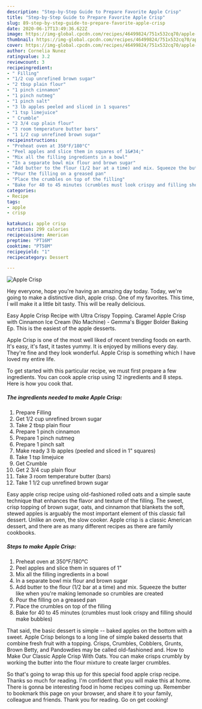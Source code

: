 ```yaml
---
description: "Step-by-Step Guide to Prepare Favorite Apple Crisp"
title: "Step-by-Step Guide to Prepare Favorite Apple Crisp"
slug: 89-step-by-step-guide-to-prepare-favorite-apple-crisp
date: 2020-06-17T13:49:36.622Z
image: https://img-global.cpcdn.com/recipes/46499824/751x532cq70/apple-crisp-recipe-main-photo.jpg
thumbnail: https://img-global.cpcdn.com/recipes/46499824/751x532cq70/apple-crisp-recipe-main-photo.jpg
cover: https://img-global.cpcdn.com/recipes/46499824/751x532cq70/apple-crisp-recipe-main-photo.jpg
author: Cornelia Nunez
ratingvalue: 3.2
reviewcount: 3
recipeingredient:
- " Filling"
- "1/2 cup unrefined brown sugar"
- "2 tbsp plain flour"
- "1 pinch cinnamon"
- "1 pinch nutmeg"
- "1 pinch salt"
- "3 lb apples peeled and sliced in 1 squares"
- "1 tsp limejuice"
- " Crumble"
- "2 3/4 cup plain flour"
- "3 room temperature butter bars"
- "1 1/2 cup unrefined brown sugar"
recipeinstructions:
- "Preheat oven at 350°F/180°C"
- "Peel apples and slice them in squares of 1&#34;"
- "Mix all the filling ingredients in a bowl"
- "In a separate bowl mix flour and brown sugar"
- "Add butter to the flour (1/2 bar at a time) and mix. Squeeze the butter like when you&#39;re making lemonade so crumbles are created"
- "Pour the filling on a greased pan"
- "Place the crumbles on top of the filling"
- "Bake for 40 to 45 minutes (crumbles must look crispy and filling should make bubbles)"
categories:
- Recipe
tags:
- apple
- crisp

katakunci: apple crisp 
nutrition: 299 calories
recipecuisine: American
preptime: "PT16M"
cooktime: "PT58M"
recipeyield: "1"
recipecategory: Dessert

---
```



![Apple Crisp](https://img-global.cpcdn.com/recipes/46499824/751x532cq70/apple-crisp-recipe-main-photo.jpg)

Hey everyone, hope you're having an amazing day today. Today, we're going to make a distinctive dish, apple crisp. One of my favorites. This time, I will make it a little bit tasty. This will be really delicious.

Easy Apple Crisp Recipe with Ultra Crispy Topping. Caramel Apple Crisp with Cinnamon Ice Cream (No Machine) - Gemma&#39;s Bigger Bolder Baking Ep. This is the easiest of the apple desserts.

Apple Crisp is one of the most well liked of recent trending foods on earth. It's easy, it's fast, it tastes yummy. It is enjoyed by millions every day. They're fine and they look wonderful. Apple Crisp is something which I have loved my entire life.


To get started with this particular recipe, we must first prepare a few ingredients. You can cook apple crisp using 12 ingredients and 8 steps. Here is how you cook that.

##### The ingredients needed to make Apple Crisp:

1. Prepare  Filling
1. Get 1/2 cup unrefined brown sugar
1. Take 2 tbsp plain flour
1. Prepare 1 pinch cinnamon
1. Prepare 1 pinch nutmeg
1. Prepare 1 pinch salt
1. Make ready 3 lb apples (peeled and sliced in 1&#34; squares)
1. Take 1 tsp limejuice
1. Get  Crumble
1. Get 2 3/4 cup plain flour
1. Take 3 room temperature butter (bars)
1. Take 1 1/2 cup unrefined brown sugar


Easy apple crisp recipe using old-fashioned rolled oats and a simple saute technique that enhances the flavor and texture of the filling. The sweet, crisp topping of brown sugar, oats, and cinnamon that blankets the soft, stewed apples is arguably the most important element of this classic fall dessert. Unlike an oven, the slow cooker. Apple crisp is a classic American dessert, and there are as many different recipes as there are family cookbooks. 

##### Steps to make Apple Crisp:

1. Preheat oven at 350°F/180°C
1. Peel apples and slice them in squares of 1&#34;
1. Mix all the filling ingredients in a bowl
1. In a separate bowl mix flour and brown sugar
1. Add butter to the flour (1/2 bar at a time) and mix. Squeeze the butter like when you&#39;re making lemonade so crumbles are created
1. Pour the filling on a greased pan
1. Place the crumbles on top of the filling
1. Bake for 40 to 45 minutes (crumbles must look crispy and filling should make bubbles)


That said, the basic dessert is simple -- baked apples on the bottom with a sweet. Apple Crisp belongs to a long line of simple baked desserts that combine fresh fruit with a topping. Crisps, Crumbles, Cobblers, Grunts, Brown Betty, and Pandowdies may be called old-fashioned and. How to Make Our Classic Apple Crisp With Oats. You can make crisps crumbly by working the butter into the flour mixture to create larger crumbles. 

So that's going to wrap this up for this special food apple crisp recipe. Thanks so much for reading. I'm confident that you will make this at home. There is gonna be interesting food in home recipes coming up. Remember to bookmark this page on your browser, and share it to your family, colleague and friends. Thank you for reading. Go on get cooking!
